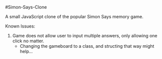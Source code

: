 #Simon-Says-Clone

A small JavaScript clone of the popular Simon Says memory game.

Known Issues:
1. Game does not allow user to input multiple answers, only allowing one click no matter.
    - Changing the gameboard to a class, and structing that way might help...
